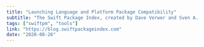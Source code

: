 ```yaml
---
title: "Launching Language and Platform Package Compatibility"
subtitle: "The Swift Package Index, created by Dave Verwer and Sven A. Schmidt, is a search engine for packages that support the Swift Package Manager. It aims to help developers make informed decisions about the dependencies for their projects. In this blog post, the Package Index team announce the launch of language and platform package compatibility, which provides even more relevant information about each package in the index. The Package Index really is a fantastic resource, and it's great to see continued improvements like this."
tags: ["swiftpm", "tools"]
link: "https://blog.swiftpackageindex.com"
date: "2020-08-26"
---
```

